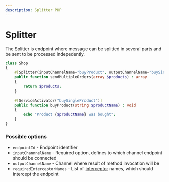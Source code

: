 ```yaml
---
description: Splitter PHP
---
```


# Splitter

The Splitter is endpoint where message can be splitted in several parts and be sent to be processed indepedently. 

```php
class Shop
{
    #[Splitter(inputChannelName="buyProduct", outputChannelName="buySingleProduct")]
    public function sendMultipleOrders(array $products) : array
    {
        return $products;
    }

    #[ServiceActivator("buySingleProduct")] 
    public function buyProduct(string $productName) : void
    {
        echo "Product {$productName} was bought";
    }
}
```

### Possible options

* `endpointId` - Endpoint identifier 
* `inputChannnelName` - Required option, defines to which channel endpoint should be connected
* `outputChannelName` - Channel where result of method invocation will be 
* `requiredInterceptorNames` - List of [interceptor](../../../modelling/interceptors.md) names, which should intercept the endpoint

